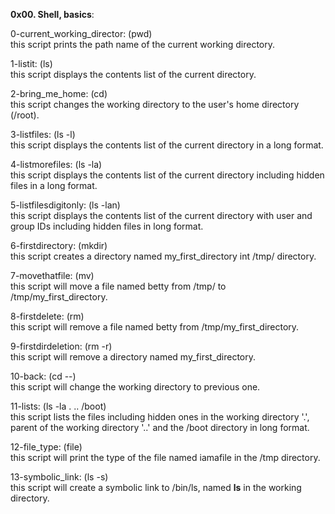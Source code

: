 **0x00. Shell, basics**:

0-current_working_director: (pwd)  
this script prints the path name of the current working directory.

1-listit: (ls)  
this script displays the contents list of the current directory.

2-bring_me_home: (cd)  
this script changes the working directory to the user's home directory (/root).

3-listfiles: (ls -l)  
this script displays the contents list of the current directory in a long format.

4-listmorefiles: (ls -la)  
this script displays the contents list of the current directory including hidden files in a long format.

5-listfilesdigitonly: (ls -lan)  
this script displays the contents list of the current directory with user and group IDs  including hidden files in long format.

6-firstdirectory: (mkdir)  
this script creates a directory named my_first_directory int /tmp/ directory.

7-movethatfile: (mv)  
this script will move a file named betty from /tmp/ to /tmp/my_first_directory.

8-firstdelete: (rm)  
this script will remove a file named betty from /tmp/my_first_directory.

9-firstdirdeletion: (rm -r)  
this script will remove a directory named my_first_directory.

10-back: (cd --)  
this script will change the working directory to previous one.

11-lists: (ls -la . .. /boot)  
this script lists the files including hidden ones in the working directory '.', parent of the working directory '..' and the /boot directory in long format.

12-file_type: (file)  
this script will print the type of the file named iamafile in the /tmp directory.

13-symbolic_link: (ls -s)  
this script will create a symbolic link to /bin/ls, named __ls__ in the working directory.

